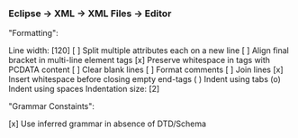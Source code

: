### Eclipse -> XML -> XML Files -> Editor

"Formatting":

Line width: [120]
[ ] Split multiple attributes each on a new line
[ ] Align final bracket in multi-line element tags
[x] Preserve whitespace in tags with PCDATA content
[ ] Clear blank lines
[ ] Format comments
    [ ] Join lines
[x] Insert whitespace before closing empty end-tags
( ) Indent using tabs
(o) Indent using spaces
Indentation size: [2]

"Grammar Constaints":

[x] Use inferred grammar in absence of DTD/Schema

